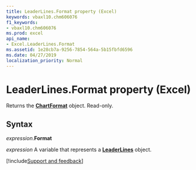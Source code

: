 ```yaml
---
title: LeaderLines.Format property (Excel)
keywords: vbaxl10.chm606076
f1_keywords:
- vbaxl10.chm606076
ms.prod: excel
api_name:
- Excel.LeaderLines.Format
ms.assetid: 1e28cb7a-9256-7854-564a-5b15fbfd6596
ms.date: 04/27/2019
localization_priority: Normal
---
```



# LeaderLines.Format property (Excel)

Returns the **[ChartFormat](Excel.ChartFormat.md)** object. Read-only.


## Syntax

_expression_.**Format**

_expression_ A variable that represents a **[LeaderLines](excel.leaderlines(object).md)** object.




[!include[Support and feedback](~/includes/feedback-boilerplate.md)]